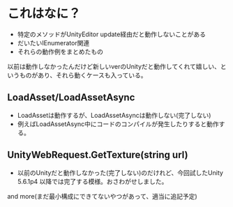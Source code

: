 # これはなに？

* 特定のメソッドがUnityEditor update経由だと動作しないことがある
* だいたいIEnumerator関連
* それらの動作例をまとめたもの

以前は動作しなかったんだけど新しいverのUnityだと動作してくれて嬉しい、というものがあり、それら動くケースも入っている。


## LoadAsset/LoadAssetAsync

- LoadAssetは動作するが、LoadAssetAsyncは動作しない(完了しない)
- 例えばLoadAssetAsync中にコードのコンパイルが発生したりすると動作する。

## UnityWebRequest.GetTexture(string url)
- 以前のUnityだと動作しなかった(完了しない)のだけれど、今回試したUnity 5.6.1p4 以降では完了する模様。おさわがせしました。

and more(まだ最小構成にできてないやつがあって、適当に追記予定)